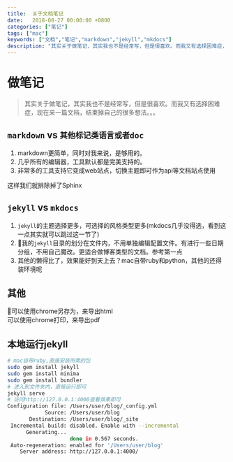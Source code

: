 ```yaml
---
title:  关于文档笔记
date:   2018-08-27 00:00:00 +0800
categories: ["笔记"]
tags: ["mac"]
keywords: ["文档","笔记","markdown","jekyll","mkdocs"]
description: "其实关于做笔记，其实我也不是经常写，但是很喜欢。而我又有选择困难症，现在来一篇文档，结束掉自己的很多想法"
---
```



做笔记
===
> 其实关于做笔记，其实我也不是经常写，但是很喜欢。而我又有选择困难症，现在来一篇文档，结束掉自己的很多想法。。。

`markdown` vs `其他标记类语言或者doc`
---
1. markdown更简单，同时对我来说，是够用的。
2. 几乎所有的编辑器，工具默认都是完美支持的。
3. 非常多的工具支持它变成web站点，切换主题即可作为api等文档站点使用

这样我们就排除掉了Sphinx

`jekyll` vs `mkdocs`
---

1. `jekyll`的主题选择更多，可选择的风格类型更多(mkdocs几乎没得选，看到这一点其实就可以跳过这一节了)
2. 我的`jekyll`目录的划分在文件内，不用单独编辑配置文件。有进行一些日期分组，不用自己魔改。更适合做博客类型的文档。参考第一点
3. 其他的懒得比了，效果能好到天上去？mac自带ruby和python，其他的还得装环境呢

其他
---
可以使用chrome另存为，来导出html  
可以使用chrome打印，来导出pdf

本地运行jekyll
---
```bash
# mac自带ruby,直接安装所需的包
sudo gem install jekyll
sudo gem install minima
sudo gem install bundler
# 进入到文件夹内，直接运行即可
jekyll serve
# 访问http://127.0.0.1:4000查看效果即可
Configuration file: /Users/user/blog/_config.yml
            Source: /Users/user/blog
       Destination: /Users/user/blog/_site
 Incremental build: disabled. Enable with --incremental
      Generating...
                    done in 0.567 seconds.
 Auto-regeneration: enabled for '/Users/user/blog'
    Server address: http://127.0.0.1:4000/
```



